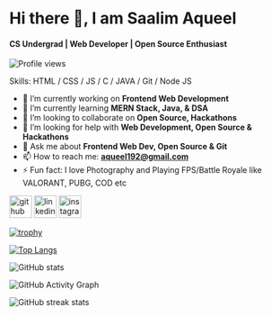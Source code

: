 # Hi there 👋, I am Saalim Aqueel
#### CS Undergrad | Web Developer | Open Source Enthusiast

![Profile views](https://gpvc.arturio.dev/Sxxaq) 


Skills: HTML / CSS / JS / C / JAVA / Git / Node JS 

- 🔭 I’m currently working on **Frontend Web Development** 
- 🌱 I’m currently learning **MERN Stack, Java, & DSA** 
- 👯 I’m looking to collaborate on **Open Source, Hackathons** 
- 🤔 I’m looking for help with **Web Development, Open Source & Hackathons** 
- 💬 Ask me about **Frontend Web Dev, Open Source & Git** 
- 📫 How to reach me: **aqueel192@gmail.com** 
- ⚡ Fun fact: I love Photography and Playing FPS/Battle Royale like VALORANT, PUBG, COD etc 


[<img src='https://cdn.jsdelivr.net/npm/simple-icons@3.0.1/icons/github.svg' alt='github' height='40'>](https://github.com/Sxxaq)  [<img src='https://cdn.jsdelivr.net/npm/simple-icons@3.0.1/icons/linkedin.svg' alt='linkedin' height='40'>](https://www.linkedin.com/in/saalim-aqueel-6327bb225/)  [<img src='https://cdn.jsdelivr.net/npm/simple-icons@3.0.1/icons/instagram.svg' alt='instagram' height='40'>](https://www.instagram.com/ig_saalim/)  

[![trophy](https://github-profile-trophy.vercel.app/?username=Sxxaq)](https://github.com/ryo-ma/github-profile-trophy)

[![Top Langs](https://github-readme-stats.vercel.app/api/top-langs/?username=Sxxaq)](https://github.com/anuraghazra/github-readme-stats)

![GitHub stats](https://github-readme-stats.vercel.app/api?username=Sxxaq&show_icons=true)  

![GitHub Activity Graph](https://activity-graph.herokuapp.com/graph?username=Sxxaq)  

![GitHub streak stats](https://github-readme-streak-stats.herokuapp.com/?user=Sxxaq)  

 
